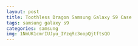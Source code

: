```yaml
---
layout: post
title: Toothless Dragon Samsung Galaxy S9 Case
tags: samsung galaxy s9
categories: samsung
img: 1NmUK1cmrIUJyu_IYzqRc3oopQjtftsQO
---
```

